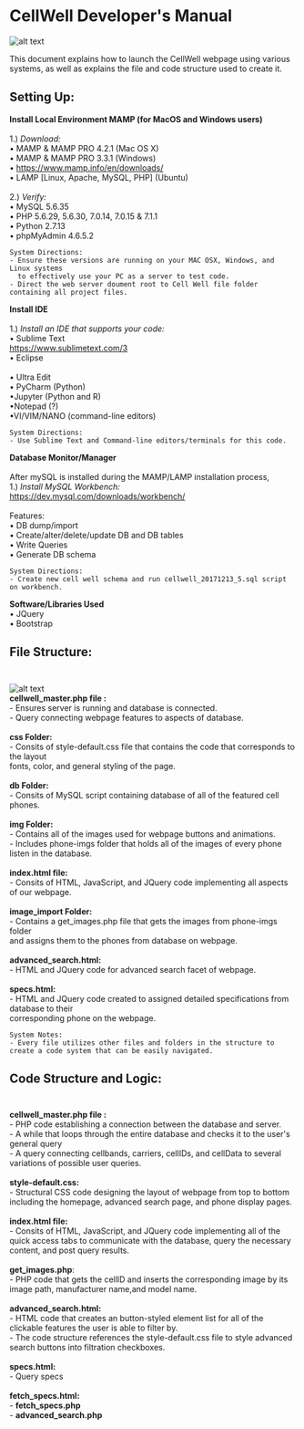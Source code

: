 CellWell Developer's Manual
=======

![alt text](https://farm5.staticflickr.com/4551/39045365031_78cc1a8b79_m.jpg "CellWell Logo")

This document explains how to launch the CellWell webpage using various systems, as well as explains the file and code structure used to create it.

## Setting Up:

**Install Local Environment MAMP (for MacOS and Windows users)**<br> <br>
	1.)  *Download:* <br>
	• MAMP & MAMP PRO 4.2.1 (Mac OS X) <br>
 	• MAMP & MAMP PRO 3.3.1 (Windows) <br>
	• https://www.mamp.info/en/downloads/ <br>
	• LAMP [Linux, Apache, MySQL, PHP] (Ubuntu) <br> <br>
	2.)  *Verify:* <br> 
 	• MySQL 5.6.35 <br>
	• PHP 5.6.29, 5.6.30, 7.0.14, 7.0.15 & 7.1.1 <br>
	• Python 2.7.13 <br>
   	• phpMyAdmin 4.6.5.2 <br>
	
	System Directions: 
	- Ensure these versions are running on your MAC OSX, Windows, and Linux systems 
	  to effectively use your PC as a server to test code. 
	- Direct the web server doument root to Cell Well file folder containing all project files.
	
**Install IDE** <br> <br>
	1.) *Install an IDE that supports your code:* <br>
	• Sublime Text <br>
	https://www.sublimetext.com/3 <br>
	• Eclipse <br>	
	• Ultra Edit <br>
	• PyCharm (Python) <br>
	•Jupyter (Python and R) <br>
	•Notepad (?) <br>
	•VI/VIM/NANO (command-line editors) <br>
	
	System Directions: 
	- Use Sublime Text and Command-line editors/terminals for this code.
	
**Database Monitor/Manager** <br><br>
	After mySQL is installed during the MAMP/LAMP installation process, <br>
	1.) *Install MySQL Workbench:* <br>
	https://dev.mysql.com/downloads/workbench/ <br><br>
	Features: <br>
 	• DB dump/import <br>
	• Create/alter/delete/update DB and DB tables <br>
	• Write Queries <br>
	• Generate DB schema <br>
	
	System Directions: 
	- Create new cell well schema and run cellwell_20171213_5.sql script on workbench. 
	
**Software/Libraries Used** <br>
	• JQuery <br>
	• Bootstrap <br>
	
## File Structure: <br> <br>
![alt text](https://farm5.staticflickr.com/4681/38349450854_26ce7c06ee.jpg "File Structure") <br>
	**cellwell_master.php file :** <br>
		- Ensures server is running and database is connected. <br>
		- Query connecting webpage features to aspects of database. <br> <br>
	**css Folder:** <br> 
		- Consits of style-default.css file that contains the code that corresponds to the layout  <br>
	 	  fonts, color, and general styling of the page. <br><br>
	**db Folder:** <br>
		- Consits of MySQL script containing database of all of the featured cell phones. <br><br>
	**img Folder:** <br>
		- Contains all of the images used for webpage buttons and animations. <br>
		- Includes phone-imgs folder that holds all of the images of every phone listen in the database.<br><br>
	**index.html file:** <br>
		- Consits of HTML, JavaScript, and JQuery code implementing all aspects of our webpage. <br><br>
	**image_import Folder:** <br>
		- Contains a get_images.php file that gets the images from phone-imgs folder<br>
		  and assigns them to the phones from database on webpage.<br><br>
	**advanced_search.html:**<br>
		- HTML and JQuery code for advanced search facet of webpage.<br><br>
	**specs.html:**<br>
		- HTML and JQuery code created to assigned detailed specifications from database to their <br>
		  corresponding phone on the webpage.<br>
		
	System Notes:	
	- Every file utilizes other files and folders in the structure to create a code system that can be easily navigated. 
	
## Code Structure and Logic:<br><br>
**cellwell_master.php file :** <br>
		- PHP code establishing a connection between the database and server. <br>
		- A while that loops through the entire database and checks it to the user's general query <br>
		- A query connecting cellbands, carriers, cellIDs, and cellData to several variations of possible user queries. <br> <br>
	**style-default.css:**<br>
		- Structural CSS code designing the layout of webpage from top to bottom including the homepage, advanced search page, and phone display pages. <br> <br>
	**index.html file:** <br>
		- Consits of HTML, JavaScript, and JQuery code implementing all of the quick access tabs to communicate with the database, query the necessary content, and post query results. <br><br>
	**get_images.php**: <br>
		- PHP code that gets the cellID and inserts the corresponding image by its image path, manufacturer name,and model name.   		 <br><br>
	**advanced_search.html:**<br>
		- HTML code that creates an button-styled element list for all of the clickable features the user is able to filter by.   		 <br>
		- The code structure references the style-default.css file to style advanced search buttons into filtration checkboxes. 		<br><br>
	**specs.html:**<br>
		- Query specs   <br><br>
	**fetch_specs.html:** <br>
		- 
	**fetch_specs.php** <br>
		-
	**advanced_search.php** <br>
